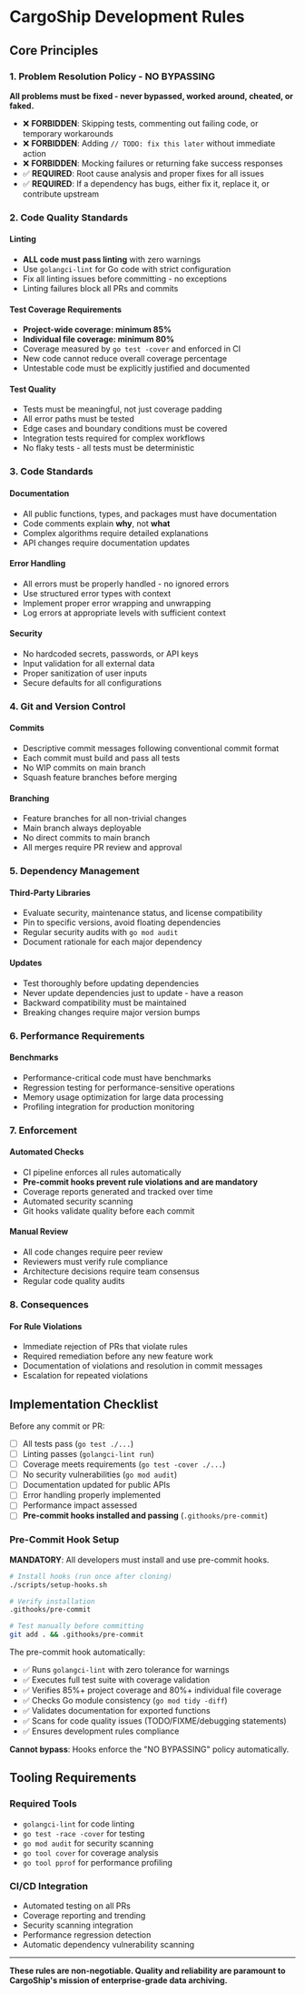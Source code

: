 # CargoShip Development Rules

## Core Principles

### 1. Problem Resolution Policy - NO BYPASSING
**All problems must be fixed - never bypassed, worked around, cheated, or faked.**

- ❌ **FORBIDDEN**: Skipping tests, commenting out failing code, or temporary workarounds
- ❌ **FORBIDDEN**: Adding `// TODO: fix this later` without immediate action
- ❌ **FORBIDDEN**: Mocking failures or returning fake success responses
- ✅ **REQUIRED**: Root cause analysis and proper fixes for all issues
- ✅ **REQUIRED**: If a dependency has bugs, either fix it, replace it, or contribute upstream

### 2. Code Quality Standards

#### Linting
- **ALL code must pass linting** with zero warnings
- Use `golangci-lint` for Go code with strict configuration
- Fix all linting issues before committing - no exceptions
- Linting failures block all PRs and commits

#### Test Coverage Requirements
- **Project-wide coverage: minimum 85%**
- **Individual file coverage: minimum 80%**
- Coverage measured by `go test -cover` and enforced in CI
- New code cannot reduce overall coverage percentage
- Untestable code must be explicitly justified and documented

#### Test Quality
- Tests must be meaningful, not just coverage padding
- All error paths must be tested
- Edge cases and boundary conditions must be covered
- Integration tests required for complex workflows
- No flaky tests - all tests must be deterministic

### 3. Code Standards

#### Documentation
- All public functions, types, and packages must have documentation
- Code comments explain **why**, not **what**
- Complex algorithms require detailed explanations
- API changes require documentation updates

#### Error Handling
- All errors must be properly handled - no ignored errors
- Use structured error types with context
- Implement proper error wrapping and unwrapping
- Log errors at appropriate levels with sufficient context

#### Security
- No hardcoded secrets, passwords, or API keys
- Input validation for all external data
- Proper sanitization of user inputs
- Secure defaults for all configurations

### 4. Git and Version Control

#### Commits
- Descriptive commit messages following conventional commit format
- Each commit must build and pass all tests
- No WIP commits on main branch
- Squash feature branches before merging

#### Branching
- Feature branches for all non-trivial changes
- Main branch always deployable
- No direct commits to main branch
- All merges require PR review and approval

### 5. Dependency Management

#### Third-Party Libraries
- Evaluate security, maintenance status, and license compatibility
- Pin to specific versions, avoid floating dependencies
- Regular security audits with `go mod audit`
- Document rationale for each major dependency

#### Updates
- Test thoroughly before updating dependencies
- Never update dependencies just to update - have a reason
- Backward compatibility must be maintained
- Breaking changes require major version bumps

### 6. Performance Requirements

#### Benchmarks
- Performance-critical code must have benchmarks
- Regression testing for performance-sensitive operations
- Memory usage optimization for large data processing
- Profiling integration for production monitoring

### 7. Enforcement

#### Automated Checks
- CI pipeline enforces all rules automatically
- **Pre-commit hooks prevent rule violations and are mandatory**
- Coverage reports generated and tracked over time
- Automated security scanning
- Git hooks validate quality before each commit

#### Manual Review
- All code changes require peer review
- Reviewers must verify rule compliance
- Architecture decisions require team consensus
- Regular code quality audits

### 8. Consequences

#### For Rule Violations
- Immediate rejection of PRs that violate rules
- Required remediation before any new feature work
- Documentation of violations and resolution in commit messages
- Escalation for repeated violations

## Implementation Checklist

Before any commit or PR:
- [ ] All tests pass (`go test ./...`)
- [ ] Linting passes (`golangci-lint run`)
- [ ] Coverage meets requirements (`go test -cover ./...`)
- [ ] No security vulnerabilities (`go mod audit`)
- [ ] Documentation updated for public APIs
- [ ] Error handling properly implemented
- [ ] Performance impact assessed
- [ ] **Pre-commit hooks installed and passing** (`.githooks/pre-commit`)

### Pre-Commit Hook Setup

**MANDATORY**: All developers must install and use pre-commit hooks.

```bash
# Install hooks (run once after cloning)
./scripts/setup-hooks.sh

# Verify installation
.githooks/pre-commit

# Test manually before committing
git add . && .githooks/pre-commit
```

The pre-commit hook automatically:
- ✅ Runs `golangci-lint` with zero tolerance for warnings
- ✅ Executes full test suite with coverage validation
- ✅ Verifies 85%+ project coverage and 80%+ individual file coverage
- ✅ Checks Go module consistency (`go mod tidy -diff`)
- ✅ Validates documentation for exported functions
- ✅ Scans for code quality issues (TODO/FIXME/debugging statements)
- ✅ Ensures development rules compliance

**Cannot bypass**: Hooks enforce the "NO BYPASSING" policy automatically.

## Tooling Requirements

### Required Tools
- `golangci-lint` for code linting
- `go test -race -cover` for testing
- `go mod audit` for security scanning
- `go tool cover` for coverage analysis
- `go tool pprof` for performance profiling

### CI/CD Integration
- Automated testing on all PRs
- Coverage reporting and trending
- Security scanning integration
- Performance regression detection
- Automatic dependency vulnerability scanning

---

**These rules are non-negotiable. Quality and reliability are paramount to CargoShip's mission of enterprise-grade data archiving.**
